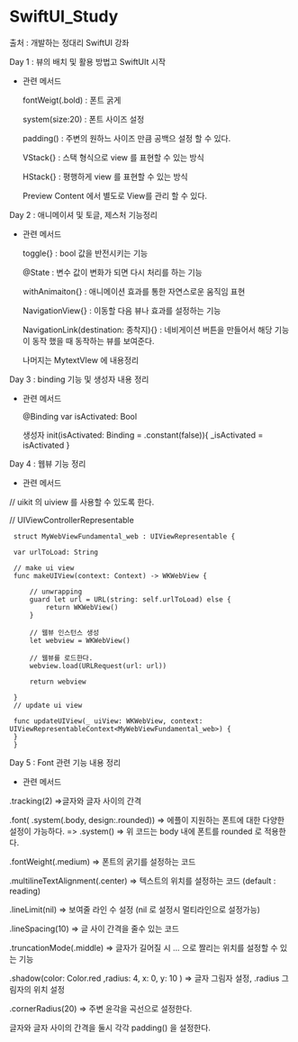# SwiftUI_Study
출처 : 개발하는 정대리 SwiftUI 강좌

Day 1 : 뷰의 배치 및 활용 방법고 SwiftUIt 시작
  
  - 관련 메서드 
 
    fontWeigt(.bold) : 폰트 굵게
 
    system(size:20) : 폰트 사이즈 설정
 
    padding() : 주변의 원하느 사이즈 만큼 공백으 설정 할 수 있다.
 
    VStack{} : 스택 형식으로 view 를 표현할 수 있는 방식
 
    HStack{} : 평행하게 view 를 표현할 수 있는 방식
 
    Preview Content 에서 별도로 View를 관리 할 수 있다.
 
 Day 2 : 애니메이셔 및 토글, 제스처 기능정리
 
  - 관련 메서드
 
    toggle{} : bool 값을 반전시키는 기능
 
    @State : 변수 값이 변화가 되면 다시 처리를 하는 기능
 
    withAnimaiton{} : 애니메이션 효과를 통한 자연스로운 움직임 표현
 
    NavigationView{} : 이동할 다음 뷰나 효과를 설정하는 기능
 
    NavigationLink(destination: 종착지){} : 네비게이션 버튼을 만들어서 해당 기능이 동작 했을 때
    동작하는 뷰를 보여준다.
 
    나머지는 MytextVIew 에 내용정리
    
  Day 3 : binding 기능 및 생성자 내용 정리
   
   - 관련 메서드
    
     @Binding
     var isActivated: Bool
     
     
     생성자
     init(isActivated: Binding<Bool> = .constant(false)){
     _isActivated = isActivated }
  
  Day 4 : 웹뷰 기능 정리
  
  - 관련 메서드
    
 // uikit 의 uiview 를 사용할 수 있도록 한다.
 
 // UIViewControllerRepresentable
 
     struct MyWebViewFundamental_web : UIViewRepresentable {
         
     var urlToLoad: String
     
     // make ui view
     func makeUIView(context: Context) -> WKWebView {
         
         // unwrapping
         guard let url = URL(string: self.urlToLoad) else {
             return WKWebView()
         }
         
         // 웹뷰 인스턴스 생성
         let webview = WKWebView()
         
         // 웹뷰를 로드한다.
         webview.load(URLRequest(url: url))
         
         return webview
         
     }
     // update ui view
     
     func updateUIView(_ uiView: WKWebView, context: UIViewRepresentableContext<MyWebViewFundamental_web>) {
     }
     }
  
  Day 5 : Font 관련 기능 내용 정리

   - 관련 메서드
    
 .tracking(2)
 =>글자와 글자 사이의 간격
 
 .font( .system(.body, design:.rounded))
 => 에플이 지원하는 폰트에 대한 다양한 설정이 가능하다. => .system()
 => 위 코드는 body 내에 폰트를 rounded 로 적용한다.
 
 .fontWeight(.medium)
 => 폰트의 굵기를 설정하는 코드
 
 .multilineTextAlignment(.center)
 => 텍스트의 위치를 설정하는 코드 (default : reading)
 
 .lineLimit(nil)
 => 보여줄 라인 수 설정 (nil 로 설정시 멀티라인으로 설정가능)
 
 .lineSpacing(10)
 => 글 사이 간격을 줄수 있는 코드
 
 .truncationMode(.middle)
 => 글자가 길어질 시 ... 으로 짤리는 위치를 설정할 수 있는 기능
 
 .shadow(color: Color.red ,radius: 4, x: 0, y: 10 )
 => 글자 그림자 설정, .radius 그림자의 위치 설정
 
 .cornerRadius(20)
 => 주변 윤각을 곡선으로 설정한다.
 
 글자와 글자 사이의 간격을 둘시 각각 padding() 을 설정한다.
